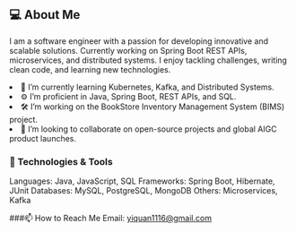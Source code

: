 <!--
**miracle1116/miracle1116** is a ✨ _special_ ✨ repository because its `README.md` (this file) appears on your GitHub profile.

Here are some ideas to get you started:

- 🔭 I’m currently working on ...
- 🌱 I’m currently learning ...
- 👯 I’m looking to collaborate on ...
- 🤔 I’m looking for help with ...
- 💬 Ask me about ...
- 📫 How to reach me: ...
- 😄 Pronouns: ...
- ⚡ Fun fact: ...
-->
## 💻 About Me
I am a software engineer with a passion for developing innovative and scalable solutions. Currently working on Spring Boot REST APIs, microservices, and distributed systems. I enjoy tackling challenges, writing clean code, and learning new technologies.

<li>🌱 I’m currently learning Kubernetes, Kafka, and Distributed Systems.</li>
<li>⚙️ I’m proficient in Java, Spring Boot, REST APIs, and SQL.</li>
<li>🛠 I’m working on the BookStore Inventory Management System (BIMS) project.</li>
<li>👯 I’m looking to collaborate on open-source projects and global AIGC product launches.</li>

### 🔧 Technologies & Tools
Languages: Java, JavaScript, SQL
Frameworks: Spring Boot, Hibernate, JUnit
Databases: MySQL, PostgreSQL, MongoDB
Others: Microservices, Kafka

###📫 How to Reach Me
Email: yiquan1116@gmail.com
